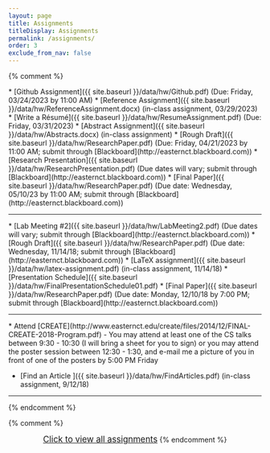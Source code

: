 ```yaml
---
layout: page
title: Assignments 
titleDisplay: Assignments 
permalink: /assignments/
order: 3
exclude_from_nav: false 
---
```


<style>

.hide {
  display:none
}

table, th, td {
  border: 0px solid black;
  border-collapse: collapse;
  text-align: center;
}

td.left {
    text-align: left;
}

a.hide, tr.hide {
    display: none;
}

.due {
    background-color: yellow
}

</style>

<script>
function removeHideClass() {
  var elements = document.getElementsByTagName("tr");
  for (var i = 0; i < elements.length; i++) {
    elements[i].classList.remove("hide");
  }

  element = document.getElementById('hideprevious');
  element.classList.add('hide'); 
} 

</script>

{% comment %}
<div id = 'hidden' class = 'hide' markdown="1">
{% endcomment %}

* Course setup
    * Sign up for [Piazza](https://piazza.com) using your Eastern e-mail address. You will be getting an e-mail with more information shortly.
    * Sign up for [Perusall](https://perusall.com) using your Eastern e-mail address, and enroll in this course. The course code can be found on the syllabus in the [Course Information]({{ site.baseurl }}/info/) section.


* [Autobiography and Piazza Post ]({{ site.baseurl }}/data/hw/Autobiography.pdf) (Due: Friday, 09/08/2023)
* [Searching the Literature]({{ site.baseurl }}/data/hw/LitSearch.docx) (Due: Monday, 09/11/2023)
* [Article Discussion - Cellular automata model for evacuation with obstacles](https://perusall.com) (Due: Monday, 09/11/2023)
* [Article Discussion - Experimental evidence of massive-scale emotional contagion through social networks](https://perusall.com) (Due: Monday, 09/18/2023)
* Find an article - see post on [Piazza](https://piazza.com) (Due: Monday, 09/18/2023)
* [Article Critique]({{ site.baseurl }}/data/hw/Evaluation-Perusall.pdf) (Due: Monday, 09/25/2023 by 10:00 AM)
* [Literature Review and Annotated Bibliography]({{ site.baseurl }}/data/hw/LitReview.pdf) (Due: Monday, 10/09/2023 by 10:00 AM; submit through [Blackboard](http://easternct.blackboard.com))
* <span class = 'ddue'>[Lab Meeting #1]({{ site.baseurl }}/data/hw/LabMeeting1.pdf) (Due dates will vary; submit through [Blackboard](http://easternct.blackboard.com))</span>
* [Research Proposal]({{ site.baseurl }}/data/hw/Proposal.pdf) (Due: Monday, 10/16/2023, by 8:00 AM; submit through [Blackboard](http://easternct.blackboard.com))
<hr style = "margin-bottom:5px; margin-top:-5px; color:red;">
* [Outline]({{ site.baseurl }}/data/hw/Outline.docx) (Due: Wednesday, 11/08/2023, by 10:00 AM; submit a hard copy in class)
* <span class = "due">[Lab Meeting #2]({{ site.baseurl }}/data/hw/LabMeeting2.pdf) (Due dates will vary; submit through [Blackboard](http://easternct.blackboard.com))</span>
{% comment %}
</div>
* [Github Assignment]({{ site.baseurl }}/data/hw/Github.pdf) (Due: Friday, 03/24/2023 by 11:00 AM)
* [Reference Assignment]({{ site.baseurl }}/data/hw/ReferenceAssignment.docx) (in-class assignment, 03/29/2023)
* [Write a Résumé]({{ site.baseurl }}/data/hw/ResumeAssignment.pdf) (Due: Friday, 03/31/2023) 
* [Abstract Assignment]({{ site.baseurl }}/data/hw/Abstracts.docx) (in-class assignment) 
* [Rough Draft]({{ site.baseurl }}/data/hw/ResearchPaper.pdf) (Due: Friday, 04/21/2023 by 11:00 AM; submit through [Blackboard](http://easternct.blackboard.com)) 
* [Research Presentation]({{ site.baseurl }}/data/hw/ResearchPresentation.pdf) (Due dates will vary; submit through [Blackboard](http://easternct.blackboard.com)) 
* [Final Paper]({{ site.baseurl }}/data/hw/ResearchPaper.pdf) (Due date: Wednesday, 05/10/23 by 11:00 AM; submit through [Blackboard](http://easternct.blackboard.com)) 
<hr>
* [Lab Meeting #2]({{ site.baseurl }}/data/hw/LabMeeting2.pdf) (Due dates will vary; submit through [Blackboard](http://easternct.blackboard.com))
* [Rough Draft]({{ site.baseurl }}/data/hw/ResearchPaper.pdf) (Due date: Wednesday, 11/14/18; submit through [Blackboard](http://easternct.blackboard.com)) 
* [LaTeX assignment]({{ site.baseurl }}/data/hw/latex-assignment.pdf) (in-class assignment, 11/14/18) 
    * [Presentation Schedule]({{ site.baseurl }}/data/hw/FinalPresentationSchedule01.pdf)
* [Final Paper]({{ site.baseurl }}/data/hw/ResearchPaper.pdf) (Due date: Monday, 12/10/18 by 7:00 PM; submit through [Blackboard](http://easternct.blackboard.com)) 
<hr>
* Attend [CREATE](http://www.easternct.edu/create/files/2014/12/FINAL-CREATE-2018-Program.pdf) - You may attend at least one of the CS talks between 9:30 - 10:30 (I will bring a sheet for you to sign) or you may attend the poster session between 12:30 - 1:30, and e-mail me a picture of you in front of one of the posters by 5:00 PM Friday 

* [Find an Article ]({{ site.baseurl }}/data/hw/FindArticles.pdf) (in-class assignment, 9/12/18)

***

{% endcomment %}
<br>

<script>
const pattern = RegExp('Due:.*([0-9]{2}/[0-9]+/[0-9]{4})');
elements = document.getElementsByTagName('li');

for (el of elements) {
        var res = pattern.exec(el.innerText);
        if (res != null && res.length >= 2) {
                if (new Date(res[1]) >= new Date()) {
                        el.className = 'due';
                }
        }
}
</script>

{% comment %}
<center>
<div id = 'clicker'>
<a href = '#' style='font-size:120%' onclick = 'viewAll();'>Click to view all assignments</a>
<script>
function viewAll() {
    document.getElementById('hidden').classList.remove('hide');
    document.getElementById('clicker').classList.add('hide');
    document.getElementsByTagName('ul')[0].style.marginBottom = '0px'
}
</script>
{% endcomment %}
